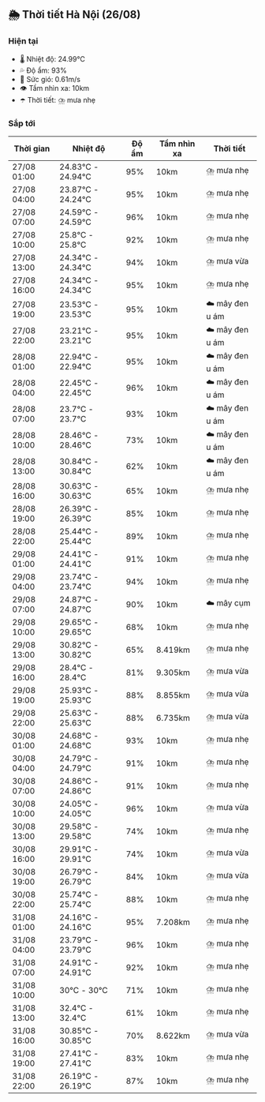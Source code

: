 ## 🌦️ Thời tiết Hà Nội (26/08)

### Hiện tại

- 🌡️ Nhiệt độ: 24.99℃
- 💦 Độ ẩm: 93%
- 💨 Sức gió: 0.61m/s
- 👁️ Tầm nhìn xa: 10km
- ☂️ Thời tiết: ⛈️ mưa nhẹ

### Sắp tới

| Thời gian | Nhiệt độ | Độ ẩm | Tầm nhìn xa | Thời tiết |
| --- | --- | --- | --- | --- |
| 27/08 01:00 | 24.83℃ - 24.94℃ | 95% | 10km | ⛈️ mưa nhẹ |
| 27/08 04:00 | 23.87℃ - 24.24℃ | 95% | 10km | ⛈️ mưa nhẹ |
| 27/08 07:00 | 24.59℃ - 24.59℃ | 96% | 10km | ⛈️ mưa nhẹ |
| 27/08 10:00 | 25.8℃ - 25.8℃ | 92% | 10km | ⛈️ mưa nhẹ |
| 27/08 13:00 | 24.34℃ - 24.34℃ | 94% | 10km | ⛈️ mưa vừa |
| 27/08 16:00 | 24.34℃ - 24.34℃ | 95% | 10km | ⛈️ mưa nhẹ |
| 27/08 19:00 | 23.53℃ - 23.53℃ | 95% | 10km | ☁️ mây đen u ám |
| 27/08 22:00 | 23.21℃ - 23.21℃ | 95% | 10km | ☁️ mây đen u ám |
| 28/08 01:00 | 22.94℃ - 22.94℃ | 95% | 10km | ☁️ mây đen u ám |
| 28/08 04:00 | 22.45℃ - 22.45℃ | 96% | 10km | ☁️ mây đen u ám |
| 28/08 07:00 | 23.7℃ - 23.7℃ | 93% | 10km | ☁️ mây đen u ám |
| 28/08 10:00 | 28.46℃ - 28.46℃ | 73% | 10km | ☁️ mây đen u ám |
| 28/08 13:00 | 30.84℃ - 30.84℃ | 62% | 10km | ☁️ mây đen u ám |
| 28/08 16:00 | 30.63℃ - 30.63℃ | 65% | 10km | ⛈️ mưa nhẹ |
| 28/08 19:00 | 26.39℃ - 26.39℃ | 85% | 10km | ⛈️ mưa nhẹ |
| 28/08 22:00 | 25.44℃ - 25.44℃ | 89% | 10km | ⛈️ mưa nhẹ |
| 29/08 01:00 | 24.41℃ - 24.41℃ | 91% | 10km | ⛈️ mưa nhẹ |
| 29/08 04:00 | 23.74℃ - 23.74℃ | 94% | 10km | ⛈️ mưa nhẹ |
| 29/08 07:00 | 24.87℃ - 24.87℃ | 90% | 10km | ☁️ mây cụm |
| 29/08 10:00 | 29.65℃ - 29.65℃ | 68% | 10km | ⛈️ mưa nhẹ |
| 29/08 13:00 | 30.82℃ - 30.82℃ | 65% | 8.419km | ⛈️ mưa nhẹ |
| 29/08 16:00 | 28.4℃ - 28.4℃ | 81% | 9.305km | ⛈️ mưa vừa |
| 29/08 19:00 | 25.93℃ - 25.93℃ | 88% | 8.855km | ⛈️ mưa vừa |
| 29/08 22:00 | 25.63℃ - 25.63℃ | 88% | 6.735km | ⛈️ mưa vừa |
| 30/08 01:00 | 24.68℃ - 24.68℃ | 93% | 10km | ⛈️ mưa nhẹ |
| 30/08 04:00 | 24.79℃ - 24.79℃ | 91% | 10km | ⛈️ mưa nhẹ |
| 30/08 07:00 | 24.86℃ - 24.86℃ | 91% | 10km | ⛈️ mưa nhẹ |
| 30/08 10:00 | 24.05℃ - 24.05℃ | 96% | 10km | ⛈️ mưa vừa |
| 30/08 13:00 | 29.58℃ - 29.58℃ | 74% | 10km | ⛈️ mưa nhẹ |
| 30/08 16:00 | 29.91℃ - 29.91℃ | 74% | 10km | ⛈️ mưa vừa |
| 30/08 19:00 | 26.79℃ - 26.79℃ | 84% | 10km | ⛈️ mưa vừa |
| 30/08 22:00 | 25.74℃ - 25.74℃ | 88% | 10km | ⛈️ mưa nhẹ |
| 31/08 01:00 | 24.16℃ - 24.16℃ | 95% | 7.208km | ⛈️ mưa nhẹ |
| 31/08 04:00 | 23.79℃ - 23.79℃ | 96% | 10km | ⛈️ mưa nhẹ |
| 31/08 07:00 | 24.91℃ - 24.91℃ | 92% | 10km | ⛈️ mưa nhẹ |
| 31/08 10:00 | 30℃ - 30℃ | 71% | 10km | ⛈️ mưa nhẹ |
| 31/08 13:00 | 32.4℃ - 32.4℃ | 61% | 10km | ⛈️ mưa nhẹ |
| 31/08 16:00 | 30.85℃ - 30.85℃ | 70% | 8.622km | ⛈️ mưa vừa |
| 31/08 19:00 | 27.41℃ - 27.41℃ | 83% | 10km | ⛈️ mưa nhẹ |
| 31/08 22:00 | 26.19℃ - 26.19℃ | 87% | 10km | ⛈️ mưa nhẹ |

